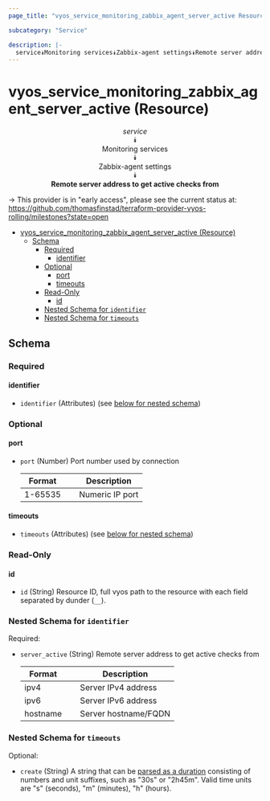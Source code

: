 ```yaml
---
page_title: "vyos_service_monitoring_zabbix_agent_server_active Resource - vyos"

subcategory: "Service"

description: |-
  service⯯Monitoring services⯯Zabbix-agent settings⯯Remote server address to get active checks from
---
```


# vyos_service_monitoring_zabbix_agent_server_active (Resource)
<center>

*service*  
⯯  
Monitoring services  
⯯  
Zabbix-agent settings  
⯯  
**Remote server address to get active checks from**


</center>

-> This provider is in "early access", please see the current status at: https://github.com/thomasfinstad/terraform-provider-vyos-rolling/milestones?state=open

<!--TOC-->

- [vyos_service_monitoring_zabbix_agent_server_active (Resource)](#vyos_service_monitoring_zabbix_agent_server_active-resource)
  - [Schema](#schema)
    - [Required](#required)
      - [identifier](#identifier)
    - [Optional](#optional)
      - [port](#port)
      - [timeouts](#timeouts)
    - [Read-Only](#read-only)
      - [id](#id)
    - [Nested Schema for `identifier`](#nested-schema-for-identifier)
    - [Nested Schema for `timeouts`](#nested-schema-for-timeouts)

<!--TOC-->

<!-- schema generated by tfplugindocs -->
## Schema

### Required

#### identifier
- `identifier` (Attributes) (see [below for nested schema](#nestedatt--identifier))

### Optional

#### port
- `port` (Number) Port number used by connection

    |  Format   &emsp;|  Description      |
    |-----------|-------------------|
    |  1-65535  &emsp;|  Numeric IP port  |
#### timeouts
- `timeouts` (Attributes) (see [below for nested schema](#nestedatt--timeouts))

### Read-Only

#### id
- `id` (String) Resource ID, full vyos path to the resource with each field separated by dunder (`__`).

<a id="nestedatt--identifier"></a>
### Nested Schema for `identifier`

Required:

- `server_active` (String) Remote server address to get active checks from

    |  Format    &emsp;|  Description           |
    |------------|------------------------|
    |  ipv4      &emsp;|  Server IPv4 address   |
    |  ipv6      &emsp;|  Server IPv6 address   |
    |  hostname  &emsp;|  Server hostname/FQDN  |


<a id="nestedatt--timeouts"></a>
### Nested Schema for `timeouts`

Optional:

- `create` (String) A string that can be [parsed as a duration](https://pkg.go.dev/time#ParseDuration) consisting of numbers and unit suffixes, such as &#34;30s&#34; or &#34;2h45m&#34;. Valid time units are &#34;s&#34; (seconds), &#34;m&#34; (minutes), &#34;h&#34; (hours).
